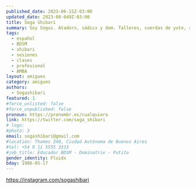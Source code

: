 ```yaml
---
published_date: 2023-06-15Z-03:00
updated_date: 2023-08-049Z-03:00
title: Soga Shibari
summary: Soy Sogui. Atadorx, sádicx y dom. Talleres, cuerdas de yute, sesiones privadas y en vivo. Shibari y BDSM. 
tags:
  - español
  - BDSM
  - shibari
  - sesiones
  - clases
  - profesional
  - AMBA
layout: amigues
category: amigues
authors:
  - Sogashibari
featured: 1
#force_unlisted: false
#force_unpublished: false
pronoun: https://pronombr.es/cualquiera
link: https://twitter.com/soga_shibari
# logo:
#photo: 3
email: sogashibari@gmail.com
#location: Thames 240, Ciudad Autónoma de Buenos Aires
#tel: +54 9 11 5555 3333
#job_title: Educador BDSM - Dominatrix - Putito
gender_identity: Fluidx
bday: 1986-05-17
---
```

https://instagram.com/sogashibari

